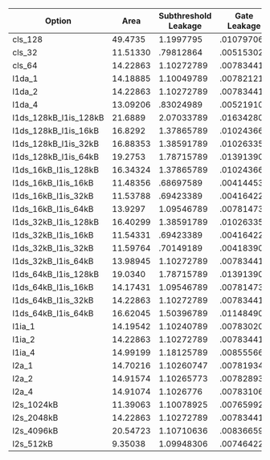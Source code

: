 | Option | Area | Subthreshold Leakage | Gate Leakage | Runtime Dynamic |
| --- | --- | --- | --- | --- |
| cls_128 | 49.4735 | 1.1997795 | .01079706 | .3915485 |
| cls_32 | 11.51330 | .79812864 | .005153027 | .0563959 |
| cls_64 | 14.22863 | 1.10272789 | .007834414 | .1572266 |
| l1da_1 | 14.18885 | 1.10049789 | .007821214 | .1567473 |
| l1da_2 | 14.22863 | 1.10272789 | .007834414 | .1572266 |
| l1da_4 | 13.09206 | .83024989 | .005219104 | .1699526 |
| l1ds_128kB_l1is_128kB | 21.6889 | 2.07033789 | .016342804 | .2022617 |
| l1ds_128kB_l1is_16kB | 16.8292 | 1.37865789 | .010243664 | .2022606 |
| l1ds_128kB_l1is_32kB | 16.88353 | 1.38591789 | .010263354 | .2022622 |
| l1ds_128kB_l1is_64kB | 19.2753 | 1.78715789 | .013913904 | .2022618 |
| l1ds_16kB_l1is_128kB | 16.34324 | 1.37865789 | .010243664 | .0612226 |
| l1ds_16kB_l1is_16kB | 11.48356 | .68697589 | .004144534 | .0612061 |
| l1ds_16kB_l1is_32kB | 11.53788 | .69423389 | .004164224 | .0612214 |
| l1ds_16kB_l1is_64kB | 13.9297 | 1.09546789 | .007814734 | .061222 |
| l1ds_32kB_l1is_128kB | 16.40299 | 1.38591789 | .010263354 | .0618211 |
| l1ds_32kB_l1is_16kB | 11.54331 | .69423389 | .004164224 | .0618211 |
| l1ds_32kB_l1is_32kB | 11.59764 | .70149189 | .004183904 | .0618042 |
| l1ds_32kB_l1is_64kB | 13.98945 | 1.10272789 | .007834414 | .0618211 |
| l1ds_64kB_l1is_128kB | 19.0340 | 1.78715789 | .013913904 | .1572699 |
| l1ds_64kB_l1is_16kB | 14.17431 | 1.09546789 | .007814734 | .1572273 |
| l1ds_64kB_l1is_32kB | 14.22863 | 1.10272789 | .007834414 | .1572266 |
| l1ds_64kB_l1is_64kB | 16.62045 | 1.50396789 | .011484904 | .1572701 |
| l1ia_1 | 14.19542 | 1.10240789 | .007830204 | .1572685 |
| l1ia_2 | 14.22863 | 1.10272789 | .007834414 | .1572266 |
| l1ia_4 | 14.99199 | 1.18125789 | .008555664 | .1572692 |
| l2a_1 | 14.70216 | 1.10260747 | .007819346 | .1567451 |
| l2a_2 | 14.91574 | 1.10265773 | .007828933 | .1570462 |
| l2a_4 | 14.91074 | 1.1026776 | .007831068 | .1570791 |
| l2s_1024kB | 11.39063 | 1.10078925 | .007659924 | .1530498 |
| l2s_2048kB | 14.22863 | 1.10272789 | .007834414 | .1572266 |
| l2s_4096kB | 20.54723 | 1.10710636 | .00836659 | .1620828 |
| l2s_512kB | 9.35038 | 1.09948306 | .007464225 | .1503635 |
